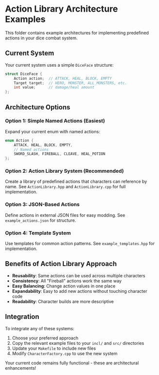 # Action Library Architecture Examples

This folder contains example architectures for implementing predefined actions in your dice combat system.

## Current System
Your current system uses a simple `DiceFace` structure:
```cpp
struct DiceFace {
    Action action;  // ATTACK, HEAL, BLOCK, EMPTY
    Target target;  // HERO, MONSTER, ALL_MONSTERS, etc.
    int value;      // damage/heal amount
};
```

## Architecture Options

### Option 1: Simple Named Actions (Easiest)
Expand your current enum with named actions:
```cpp
enum Action {
    ATTACK, HEAL, BLOCK, EMPTY,
    // Named actions
    SWORD_SLASH, FIREBALL, CLEAVE, HEAL_POTION
};
```

### Option 2: Action Library System (Recommended)
Create a library of predefined actions that characters can reference by name.
See `ActionLibrary.hpp` and `ActionLibrary.cpp` for full implementation.

### Option 3: JSON-Based Actions
Define actions in external JSON files for easy modding.
See `example_actions.json` for structure.

### Option 4: Template System
Use templates for common action patterns.
See `example_templates.hpp` for implementation.

## Benefits of Action Library Approach
- **Reusability**: Same actions can be used across multiple characters
- **Consistency**: All "Fireball" actions work the same way
- **Easy Balancing**: Change action values in one place
- **Expandability**: Easy to add new actions without touching character code
- **Readability**: Character builds are more descriptive

## Integration
To integrate any of these systems:
1. Choose your preferred approach
2. Copy the relevant example files to your `incl/` and `src/` directories
3. Update your `Makefile` to include new files
4. Modify `CharacterFactory.cpp` to use the new system

Your current code remains fully functional - these are architectural enhancements!